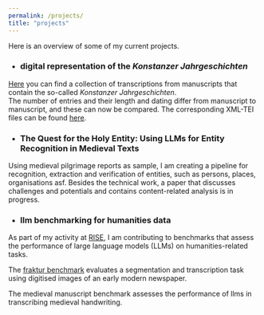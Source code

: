 ```yaml
---
permalink: /projects/
title: "projects"
---
```


Here is an overview of some of my current projects.

- ### digital representation of the *Konstanzer Jahrgeschichten*

[Here](https://wissen-ist-acht.github.io/Konstanzer_Jahrgeschichten/) you can find a collection of transcriptions from manuscripts that contain the so-called *Konstanzer Jahrgeschichten*.  
The number of entries and their length and dating differ from manuscript to manuscript, and these can now be compared. 
The corresponding XML-TEI files can be found [here](https://github.com/wissen-ist-acht/Konstanzer_Jahrgeschichten/tree/main/manuscripts).

- ### 	The Quest for the Holy Entity: Using LLMs for Entity Recognition in Medieval Texts

Using medieval pilgrimage reports as sample, I am creating a pipeline for recognition, extraction and verification of entities, such as persons, places, organisations asf. 
Besides the technical work, a paper that discusses challenges and potentials and contains content-related analysis is in progress.

- ### llm benchmarking for humanities data

As part of my activity at [RISE](rise.unibas.ch), I am contributing to benchmarks that assess the performance of large language models (LLMs) on humanities-related tasks.

The [fraktur benchmark](https://rise-unibas.github.io/humanities_data_benchmark/benchmarks/fraktur/) evaluates a segmentation and transcription task using digitised images of an early modern newspaper.

The medieval manuscript benchmark assesses the performance of llms in transcribing medieval handwriting.
